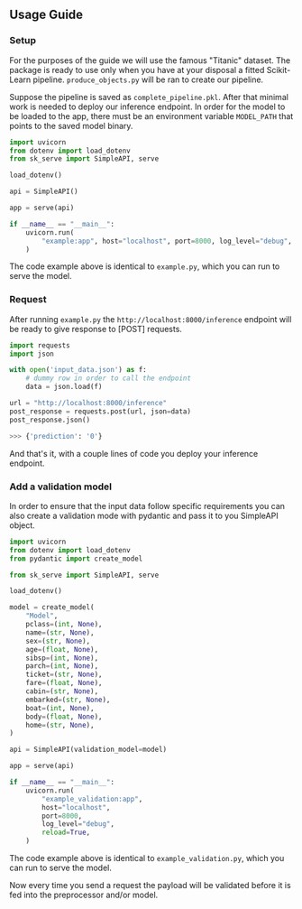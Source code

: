 ## Usage Guide

### Setup

For the purposes of the guide we will use the famous "Titanic" dataset. The package is ready to use only when you have at your disposal a fitted Scikit-Learn pipeline. `produce_objects.py` will be ran to create our pipeline.

Suppose the pipeline is saved as `complete_pipeline.pkl`. After that minimal work is needed to deploy our inference endpoint. In order for the model to be loaded to the app, there must be an environment variable `MODEL_PATH` that points to the saved model binary.

```python
import uvicorn
from dotenv import load_dotenv
from sk_serve import SimpleAPI, serve

load_dotenv()

api = SimpleAPI()

app = serve(api)

if __name__ == "__main__":
    uvicorn.run(
        "example:app", host="localhost", port=8000, log_level="debug", reload=True
    )
```

The code example above is identical to `example.py`, which you can run to serve the model.

### Request

After running `example.py` the `http://localhost:8000/inference` endpoint will be ready to give response to [POST] requests.

```python
import requests
import json

with open('input_data.json') as f:
    # dummy row in order to call the endpoint
    data = json.load(f)

url = "http://localhost:8000/inference"
post_response = requests.post(url, json=data)
post_response.json()

>>> {'prediction': '0'}
```

And that's it, with a couple lines of code you deploy your inference endpoint.

### Add a validation model

In order to ensure that the input data follow specific requirements you can also create a validation mode with pydantic and pass it to you SimpleAPI object.

```python
import uvicorn
from dotenv import load_dotenv
from pydantic import create_model

from sk_serve import SimpleAPI, serve

load_dotenv()

model = create_model(
    "Model",
    pclass=(int, None),
    name=(str, None),
    sex=(str, None),
    age=(float, None),
    sibsp=(int, None),
    parch=(int, None),
    ticket=(str, None),
    fare=(float, None),
    cabin=(str, None),
    embarked=(str, None),
    boat=(int, None),
    body=(float, None),
    home=(str, None),
)

api = SimpleAPI(validation_model=model)

app = serve(api)

if __name__ == "__main__":
    uvicorn.run(
        "example_validation:app",
        host="localhost",
        port=8000,
        log_level="debug",
        reload=True,
    )
```

The code example above is identical to `example_validation.py`, which you can run to serve the model.

Now every time you send a request the payload will be validated before it is fed into the preprocessor and/or model.
